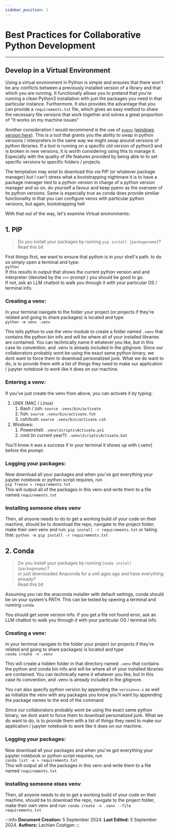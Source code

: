 ```yaml
---
sidebar_position: 1
---
```

# Best Practices for Collaborative Python Development 
<hr></hr>

## Develop in a Virtual Environment

Using a virtual environment in Python is simple and ensures that there won't be any conflicts between a previously installed version of a library and that which you are running. It functionally allows you to pretend that you're running a clean Python3 installation with just the packages you need in that particular instance.
Furthermore, It also provides the advantage that you can provide a `requirements.txt` file, which gives an easy method to share the necessary file versions that work together and solves a great proportion of "It works on my machine issues"

Another consideration I would recommend is the use of [`pyenv`](https://github.com/pyenv/pyenv/tree/master) ([windows version here](https://github.com/pyenv-win/pyenv-win)). This is a tool that grants you the ability to swap in python versions / interpreters in the same way we might swap around versions of python libraries. If a tool is running on a specific old version of python3 and is broken in new versions, it is worth considering using this to manage it. Especially with the quality of life features provided by being able to to set specific versions to specific folders / projects. 

The temptation may exist to download this via PIP (or whatever package manager) but I can't stress what a bootstrapping nightmare it is to have a package manager tied to a python version in charge of a python version manager and so on. do yourself a favour and keep pyenv as the overseer of its python versions. 
Same is especially true as conda does provide similiar functionality in that you can configure venvs with particular python versions, but again, bootstrapping hell

With that out of the way, let's examine Virtual environments:

## 1. PIP

> Do you install your packages by running `pip install {packagename}`?  
> Read this bit 

First things first, we want to ensure that python is in your shell's path. to do so simply open a terminal and type:  
`python`  
If this results in output that shows the current python version and and interpreter (denoted by the `>>>` prompt ) you should be good to go.  
If not, ask an LLM chatbot to walk you through it with your particular OS / terminal info. 

### Creating a venv:
In your terminal navigate to the folder your project (or projects if they're related and going to share packages) is located and type  
`python -m venv .venv`

This tells python to use the venv module to create a folder named `.venv` that contains the python bin info and will be where all of your installed libraries are contained. You can technically name it whatever you like, but in this case its convention, and .venv is already included in the gitignore. 
Since our collaborators probably wont be using the exact same python binary, we dont want to force them to download personalized junk. What we do want to do, is to provide them with a list of things they need to make our application / jupyter notebook to work like it does on our machine. 

### Entering a venv:
If you've just create the venv from above, you can activate it by typing:

1. UNIX (MAC / Linux)
    1. Bash / zsh: `source .venv/bin/activate`
    2. fish: `source .venv/bin/activate.fsh`
    3. csh/tcsh: `source .venv/bin/activate.csh`
2. Windows: 
    1. Powershell: `.venv\Scripts\Activate.ps1`
    2. cmd (in current year?): `.venv\Scripts\Activate.bat`

You'll know it was a success if in your terminal it shows up with (.venv) before the prompt.

### Logging your packages:
Now download all your packages and when you've got everything your jupyter notebook or python script requires, run   
`pip freeze > requirements.txt`  
This will output all of the packages in this venv and write them to a file named `requirements.txt`

### Installing someone elses venv
Then, all anyone needs to do to get a working build of your code on their machine, should be to download the repo, navigate to the project folder, make their own venv and run:
`pip install -r requirements.txt`
or failing that:
`python -m pip install -r requirements.txt`



## 2. Conda
> Do you install your packages by running `Conda install {packagename}`?  
> or just downloaded Anaconda for a unit ages ago and have everything already?  
> Read this bit 

Assuming you ran the anaconda installer with default settings, conda should be on your system's PATH.
This can be tested by opening a terminal and running `conda`.

You should get some version info. if you get a file not found error, ask an LLM chatbot to walk you through it with your particular OS / terminal info.

### Creating a venv:

In your terminal navigate to the folder your project (or projects if they're related and going to share packages) is located and type  
`conda create -n .venv`

This will create a hidden folder in that directory named `.venv` that contains the python and conda bin info and will be where all of your installed libraries are contained.  You can technically name it whatever you like, but in this case its convention, and .venv is already included in the gitignore. 

You can also specify python version by appending the `version=x.x` as well as initialize the venv with any packages you know you'll want by appending the package names to the end of the command

Since our collaborators probably wont be using the exact same python binary, we dont want to force them to download personalized junk. What we do want to do, is to provide them with a list of things they need to make our application / jupyter notebook to work like it does on our machine. 

### Logging your packages:
Now download all your packages and when you've got everything your jupyter notebook or python script requires, run   
`conda list -e > requirements.txt`  
This will output all of the packages in this venv and write them to a file named `requirements.txt`

### Installing someone elses venv
Then, all anyone needs to do to get a working build of your code on their machine, should be to download the repo, navigate to the project folder, make their own venv and run:
`conda create -n .venv --file requirements.txt`


:::info
**Document Creation:** 5 September 2024. **Last Edited:** 5 September 2024. **Authors:** Lachlan Costigan
:::

